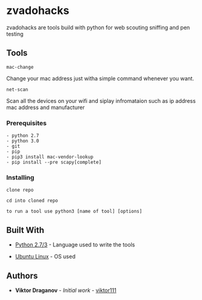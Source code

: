 # zvadohacks

zvadohacks are tools build with python for web scouting sniffing and pen testing

## Tools
 
```
mac-change
```
Change your mac address just witha simple command whenever you want.
```
net-scan
```
Scan all the devices on your wifi and siplay infromataion such as ip address mac address and manufacturer


### Prerequisites

```
- python 2.7
- python 3.0
- git
- pip
- pip3 install mac-vendor-lookup
- pip install --pre scapy[complete]
```

### Installing


```
clone repo
```
```
cd into cloned repo
```
```
to run a tool use python3 [name of tool] [options]
```

## Built With

* [Python 2.7/3](https://www.python.org/) - Language used to write the tools

* [Ubuntu Linux](https://ubuntu.com/) - OS used

## Authors

* **Viktor Draganov** - *Initial work* - [viktor111](https://github.com/viktor111)

